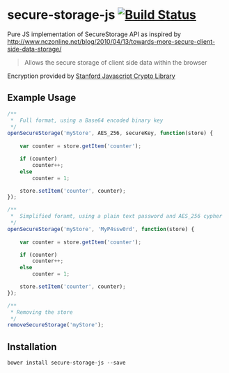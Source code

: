 secure-storage-js [![Build Status](https://travis-ci.org/bealearts/secure-storage-js.png?branch=master)](https://travis-ci.org/bealearts/secure-storage-js)
=================
Pure JS implementation of SecureStorage API as inspired by http://www.nczonline.net/blog/2010/04/13/towards-more-secure-client-side-data-storage/

> Allows the secure storage of client side data within the browser

Encryption provided by [Stanford Javascript Crypto Library](http://crypto.stanford.edu/sjcl/) 

Example Usage
-------------
```js
/**
 *	Full format, using a Base64 encoded binary key
 */
openSecureStorage('myStore', AES_256, secureKey, function(store) {
	
	var counter = store.getItem('counter');

	if (counter)
		counter++;
	else
		counter = 1;

	store.setItem('counter', counter);
});
```
```js
/**
 *	Simplified foramt, using a plain text password and AES_256 cypher
 */
openSecureStorage('myStore', 'MyP4ssw0rd', function(store) {
	
	var counter = store.getItem('counter');

	if (counter)
		counter++;
	else
		counter = 1;

	store.setItem('counter', counter);
});
```
```js
/**
 * Removing the store
 */
removeSecureStorage('myStore');
```

Installation
------------

```shell
bower install secure-storage-js --save
```    

